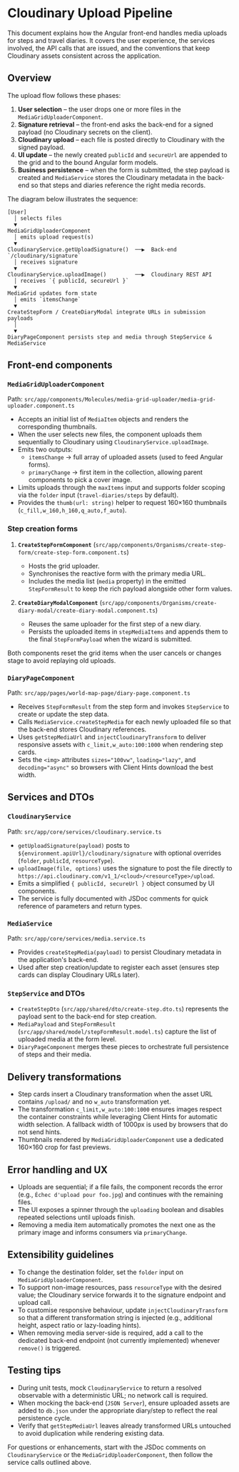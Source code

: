 # Cloudinary Upload Pipeline

This document explains how the Angular front-end handles media uploads for steps and travel diaries. It covers the user experience, the services involved, the API calls that are issued, and the conventions that keep Cloudinary assets consistent across the application.

## Overview

The upload flow follows these phases:

1. **User selection** – the user drops one or more files in the `MediaGridUploaderComponent`.
2. **Signature retrieval** – the front-end asks the back-end for a signed payload (no Cloudinary secrets on the client).
3. **Cloudinary upload** – each file is posted directly to Cloudinary with the signed payload.
4. **UI update** – the newly created `publicId` and `secureUrl` are appended to the grid and to the bound Angular form models.
5. **Business persistence** – when the form is submitted, the step payload is created and `MediaService` stores the Cloudinary metadata in the back-end so that steps and diaries reference the right media records.

The diagram below illustrates the sequence:

```
[User]
  │ selects files
  ▼
MediaGridUploaderComponent
  │ emits upload request(s)
  ▼
CloudinaryService.getUploadSignature()  ──▶  Back-end `/cloudinary/signature`
  │ receives signature
  ▼
CloudinaryService.uploadImage()         ──▶  Cloudinary REST API
  │ receives `{ publicId, secureUrl }`
  ▼
MediaGrid updates form state
  │ emits `itemsChange`
  ▼
CreateStepForm / CreateDiaryModal integrate URLs in submission payloads
  │
  ▼
DiaryPageComponent persists step and media through StepService & MediaService
```

## Front-end components

### `MediaGridUploaderComponent`

Path: `src/app/components/Molecules/media-grid-uploader/media-grid-uploader.component.ts`

- Accepts an initial list of `MediaItem` objects and renders the corresponding thumbnails.
- When the user selects new files, the component uploads them sequentially to Cloudinary using `CloudinaryService.uploadImage`.
- Emits two outputs:
  - `itemsChange` → full array of uploaded assets (used to feed Angular forms).
  - `primaryChange` → first item in the collection, allowing parent components to pick a cover image.
- Limits uploads through the `maxItems` input and supports folder scoping via the `folder` input (`travel-diaries/steps` by default).
- Provides the `thumb(url: string)` helper to request 160×160 thumbnails (`c_fill,w_160,h_160,q_auto,f_auto`).

### Step creation forms

1. **`CreateStepFormComponent`** (`src/app/components/Organisms/create-step-form/create-step-form.component.ts`)
   - Hosts the grid uploader.
   - Synchronises the reactive form with the primary media URL.
   - Includes the media list (`media` property) in the emitted `StepFormResult` to keep the rich payload alongside other form values.

2. **`CreateDiaryModalComponent`** (`src/app/components/Organisms/create-diary-modal/create-diary-modal.component.ts`)
   - Reuses the same uploader for the first step of a new diary.
   - Persists the uploaded items in `stepMediaItems` and appends them to the final `StepFormPayload` when the wizard is submitted.

Both components reset the grid items when the user cancels or changes stage to avoid replaying old uploads.

### `DiaryPageComponent`

Path: `src/app/pages/world-map-page/diary-page.component.ts`

- Receives `StepFormResult` from the step form and invokes `StepService` to create or update the step data.
- Calls `MediaService.createStepMedia` for each newly uploaded file so that the back-end stores Cloudinary references.
- Uses `getStepMediaUrl` and `injectCloudinaryTransform` to deliver responsive assets with `c_limit,w_auto:100:1000` when rendering step cards.
- Sets the `<img>` attributes `sizes="100vw"`, `loading="lazy"`, and `decoding="async"` so browsers with Client Hints download the best width.

## Services and DTOs

### `CloudinaryService`

Path: `src/app/core/services/cloudinary.service.ts`

- `getUploadSignature(payload)` posts to `${environment.apiUrl}/cloudinary/signature` with optional overrides (`folder`, `publicId`, `resourceType`).
- `uploadImage(file, options)` uses the signature to post the file directly to `https://api.cloudinary.com/v1_1/<cloud>/<resourceType>/upload`.
- Emits a simplified `{ publicId, secureUrl }` object consumed by UI components.
- The service is fully documented with JSDoc comments for quick reference of parameters and return types.

### `MediaService`

Path: `src/app/core/services/media.service.ts`

- Provides `createStepMedia(payload)` to persist Cloudinary metadata in the application's back-end.
- Used after step creation/update to register each asset (ensures step cards can display Cloudinary URLs later).

### `StepService` and DTOs

- `CreateStepDto` (`src/app/shared/dto/create-step.dto.ts`) represents the payload sent to the back-end for step creation.
- `MediaPayload` and `StepFormResult` (`src/app/shared/model/stepFormResult.model.ts`) capture the list of uploaded media at the form level.
- `DiaryPageComponent` merges these pieces to orchestrate full persistence of steps and their media.

## Delivery transformations

- Step cards insert a Cloudinary transformation when the asset URL contains `/upload/` and no `w_auto` transformation yet.
- The transformation `c_limit,w_auto:100:1000` ensures images respect the container constraints while leveraging Client Hints for automatic width selection. A fallback width of 1000px is used by browsers that do not send hints.
- Thumbnails rendered by `MediaGridUploaderComponent` use a dedicated 160×160 crop for fast previews.

## Error handling and UX

- Uploads are sequential; if a file fails, the component records the error (e.g., `Échec d'upload pour foo.jpg`) and continues with the remaining files.
- The UI exposes a spinner through the `uploading` boolean and disables repeated selections until uploads finish.
- Removing a media item automatically promotes the next one as the primary image and informs consumers via `primaryChange`.

## Extensibility guidelines

- To change the destination folder, set the `folder` input on `MediaGridUploaderComponent`.
- To support non-image resources, pass `resourceType` with the desired value; the Cloudinary service forwards it to the signature endpoint and upload call.
- To customise responsive behaviour, update `injectCloudinaryTransform` so that a different transformation string is injected (e.g., additional height, aspect ratio or lazy-loading hints).
- When removing media server-side is required, add a call to the dedicated back-end endpoint (not currently implemented) whenever `remove()` is triggered.

## Testing tips

- During unit tests, mock `CloudinaryService` to return a resolved observable with a deterministic URL; no network call is required.
- When mocking the back-end (`JSON Server`), ensure uploaded assets are added to `db.json` under the appropriate diary/step to reflect the real persistence cycle.
- Verify that `getStepMediaUrl` leaves already transformed URLs untouched to avoid duplication while rendering existing data.

For questions or enhancements, start with the JSDoc comments on `CloudinaryService` or the `MediaGridUploaderComponent`, then follow the service calls outlined above.
